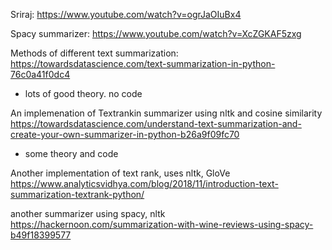 Sriraj: https://www.youtube.com/watch?v=ogrJaOIuBx4

Spacy summarizer: https://www.youtube.com/watch?v=XcZGKAF5zxg

Methods of different text summarization: https://towardsdatascience.com/text-summarization-in-python-76c0a41f0dc4
- lots of good theory. no code

An implemenation of Textrankin summarizer using nltk and cosine similarity https://towardsdatascience.com/understand-text-summarization-and-create-your-own-summarizer-in-python-b26a9f09fc70
- some theory and code

Another implementation of text rank, uses nltk, GloVe https://www.analyticsvidhya.com/blog/2018/11/introduction-text-summarization-textrank-python/


another summarizer using spacy, nltk https://hackernoon.com/summarization-with-wine-reviews-using-spacy-b49f18399577
